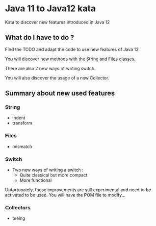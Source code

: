 # Java 11 to Java12 kata
Kata to discover new features introduced in Java 12

## What do I have to do ?
Find the TODO and adapt the code to use new features of Java 12.

You will discover new methods with the String and Files classes.

There are also 2 new ways of writing switch.

You will also discover the usage of a new Collector.

## Summary about new used features
### String
* indent
* transform

### Files
* mismatch

### Switch
* Two new ways of writing a switch :
  * Quite classical but more compact
  * More functional
  
Unfortunately, these improvements are still experimental and need to be activated to be used.
You will have the POM file to modify...

### Collectors
* teeing